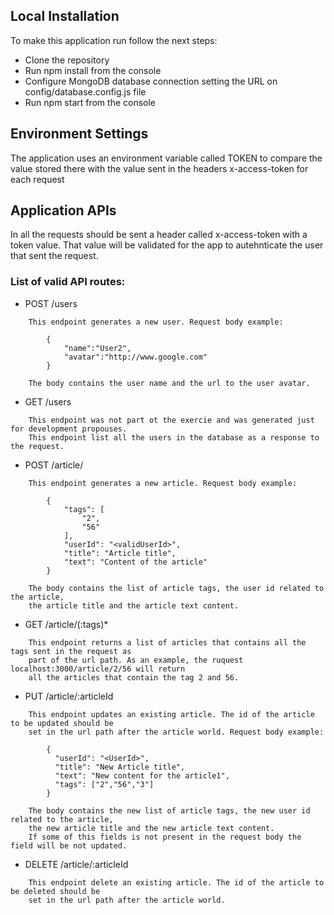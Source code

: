## Local Installation

To make this application run follow the next steps:
* Clone the repository
* Run npm install from the console
* Configure MongoDB database connection setting the URL on config/database.config.js file
* Run npm start from the console 

## Environment Settings

The application uses an environment variable called TOKEN to compare the value stored there 
with the value sent in the headers x-access-token for each request

## Application APIs

In all the requests should be sent a header called x-access-token with a token value. That 
value will be validated for the app to autehnticate the user that sent the request.

### List of valid API routes:

* POST /users
```
	This endpoint generates a new user. Request body example:
		
		{
			"name":"User2",
			"avatar":"http://www.google.com"
		}
		
	The body contains the user name and the url to the user avatar.
```
* GET /users
```
	This endpoint was not part ot the exercie and was generated just for development propouses. 
	This endpoint list all the users in the database as a response to the request.
```
* POST /article/
```
	This endpoint generates a new article. Request body example:
		
		{
			"tags": [
				"2",
				"56"
			],
			"userId": "<validUserId>",
			"title": "Article title",
			"text": "Content of the article"
		}
		
	The body contains the list of article tags, the user id related to the article, 
	the article title and the article text content.
```
* GET /article/(:tags)*
```
	This endpoint returns a list of articles that contains all the tags sent in the request as 
	part of the url path. As an example, the ruquest localhost:3000/article/2/56 will return 
	all the articles that contain the tag 2 and 56.
```
* PUT /article/:articleId
```
	This endpoint updates an existing article. The id of the article to be updated should be 
	set in the url path after the article world. Request body example:
		
		{
		  "userId": "<UserId>",
		  "title": "New Article title",
		  "text": "New content for the article1",
		  "tags": ["2","56","3"]
		}
		
	The body contains the new list of article tags, the new user id related to the article, 
	the new article title and the new article text content.
	If some of this fields is not present in the request body the field will be not updated.
```
* DELETE /article/:articleId
```
	This endpoint delete an existing article. The id of the article to be deleted should be 
	set in the url path after the article world.
```